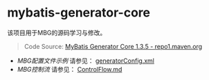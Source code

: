 # mybatis-generator-core

该项目用于MBG的源码学习与修改。

> Code Source: [MyBatis Generator Core 1.3.5 - repo1.maven.org ](http://repo1.maven.org/maven2/org/mybatis/generator/mybatis-generator-core/1.3.5/)

- *MBG配置文件示例* 请参见： [generatorConfig.xml](https://github.com/Sunxiai51/ssm/blob/master/src/main/resources/generatorConfig.xml)
- *MBG控制流* 请参见： [ControlFlow.md](https://github.com/Sunxiai51/mybatis-generator-core/blob/master/ControlFlow.md)
